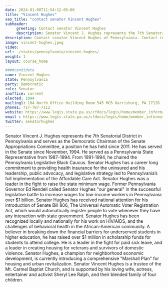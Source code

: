 ```yaml
---
date: 2024-01-08T11:54:12-05:00
title: "Vincent Hughes"
seo_title: "contact senator Vincent Hughes"
subheader:
     greeting: Contact senator Vincent Hughes
     description: Senator Vincent J. Hughes represents the 7th Senatorial District in Pennsylvania and serves as the Democratic Chairman of the Senate Appropriations Committee, a position he has held since 2011. He has served in the Senate since November, 1994.
description: Contact senator Vincent Hughes of Pennsylvania. Contact information for Vincent Hughes includes email address, phone number, and mailing address.
image: vincent-hughes.jpeg
video:
url:  /states/pennsylvania/vincent-hughes/
weight: 1
layout: course_home

####candidate
name: Vincent Hughes
state: Pennsylvania
party: Democratic
role: Senator
inoffice: current
elected: 1994
mailing1: 104 North Office Huilding Room 545 MCB Harrisburg, PA 17120
phone1: 717-787-7112
website: https://www.legis.state.pa.us/cfdocs/legis/home/member_information/Senate_bio.cfm?id=152/
email : https://www.legis.state.pa.us/cfdocs/legis/home/member_information/Senate_bio.cfm?id=152/
twitter: senatorhughes
---
```


Senator Vincent J. Hughes represents the 7th Senatorial District in Pennsylvania and serves as the Democratic Chairman of the Senate Appropriations Committee, a position he has held since 2011. He has served in the Senate since November, 1994. He served as a Pennsylvania State Representative from 1987-1994. From 1991-1994, he chaired the Pennsylvania Legislative Black Caucus. Senator Hughes has a career long commitment to providing health insurance for the uninsured and his leadership, public advocacy, and legislative strategy led to Pennsylvania’s full implementation of the Affordable Care Act. Senator Hughes was a leader in the fight to raise the state minimum wage. Former Pennsylvania Governor Ed Rendell called Senator Hughes "our general" in the successful legislative battle to increase wages for low-income workers in Pennsylvania over $1 billion. Senator Hughes has received national attention for his introduction of Senate Bill 806, The Universal Automatic Voter Registration Act, which would automatically register people to vote whenever they have any interaction with state government. Senator Hughes has been recognized locally and nationally for his work on HIV/AIDS, and the challenges of behavioral health in the African-American community. A believer in breaking down the financial barriers for underserved students in higher education, he has raised over $1 million in scholarship funds for students to attend college. He is a leader in the fight for paid sick leave, and a leader in creating housing for veterans and survivors of domestic violence. Senator Hughes, a champion for neighborhood economic development, is currently introducing a comprehensive "Marshall Plan" for housing and urban revitalization. Senator Vincent Hughes is a trustee of the Mt. Carmel Baptist Church, and is supported by his loving wife, actress, entertainer and activist Sheryl Lee Ralph, and their blended family of four children.

